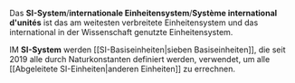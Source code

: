 Das **SI-System**/**internationale Einheitensystem**/**Système international d'unités** ist das am weitesten verbreitete Einheitensystem und das international in der Wissenschaft genutzte Einheitensystem.

IM **SI-System** werden  [[SI-Basiseinheiten|sieben Basiseinheiten]], die seit 2019 alle durch Naturkonstanten definiert werden, verwendet, um alle [[Abgeleitete SI-Einheiten|anderen Einheiten]] zu errechnen.
